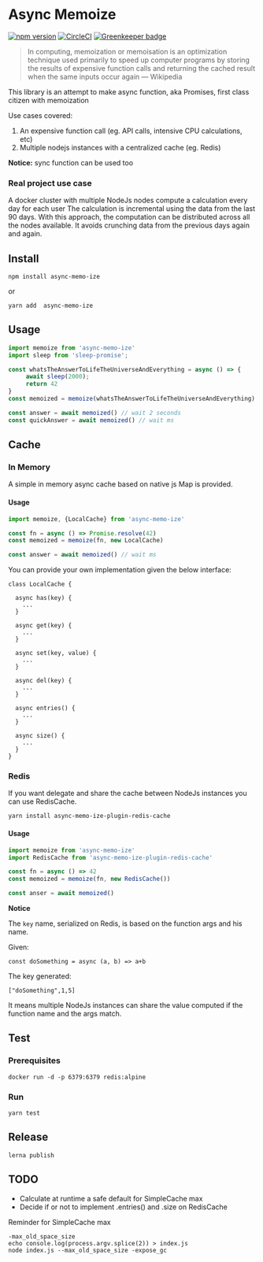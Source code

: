 # Async Memoize
[![npm version](https://badge.fury.io/js/async-memo-ize.svg)](https://badge.fury.io/js/async-memo-ize) [![CircleCI](https://circleci.com/gh/aboutlo/async-memo-ize/tree/master.svg?style=shield)](https://circleci.com/gh/aboutlo/async-memo-ize/tree/master) [![Greenkeeper badge](https://badges.greenkeeper.io/aboutlo/async-memo-ize.svg)](https://greenkeeper.io/)

> In computing, memoization or memoisation is an optimization technique used primarily to speed up computer programs by storing the results of expensive function calls and returning the cached result when the same inputs occur again
> — Wikipedia

This library is an attempt to make async function, aka Promises, first class citizen with memoization

Use cases covered:
1) An expensive function call (eg. API calls, intensive CPU calculations, etc) 
2) Multiple nodejs instances with a centralized cache (eg. Redis)

**Notice:** sync function can be used too

### Real project use case 

A docker cluster with multiple NodeJs nodes compute a calculation every day for each user 
The calculation is incremental using the data from the last 90 days. 
With this approach, the computation can be distributed across all the nodes available. 
It avoids crunching data from the previous days again and again.  
 
## Install

    npm install async-memo-ize

or

    yarn add  async-memo-ize

## Usage

```js
import memoize from 'async-memo-ize'
import sleep from 'sleep-promise';

const whatsTheAnswerToLifeTheUniverseAndEverything = async () => {
     await sleep(2000);
     return 42
}
const memoized = memoize(whatsTheAnswerToLifeTheUniverseAndEverything)

const answer = await memoized() // wait 2 seconds 
const quickAnswer = await memoized() // wait ms  
```

## Cache

### In Memory

A simple in memory async cache based on native js Map is provided.

#### Usage

```js
import memoize, {LocalCache} from 'async-memo-ize'

const fn = async () => Promise.resolve(42)
const memoized = memoize(fn, new LocalCache)

const answer = await memoized() // wait ms  
```

You can provide your own implementation given the below interface:

```
class LocalCache {

  async has(key) {
    ...
  }

  async get(key) {
    ...
  }

  async set(key, value) {
    ...
  }

  async del(key) {
    ...
  }

  async entries() {
    ...
  }

  async size() {
    ...
  }
}
```

### Redis
If you want delegate and share the cache between NodeJs instances you can use RedisCache.

    yarn install async-memo-ize-plugin-redis-cache 

#### Usage

```js
import memoize from 'async-memo-ize'
import RedisCache from 'async-memo-ize-plugin-redis-cache'

const fn = async () => 42
const memoized = memoize(fn, new RedisCache())

const anser = await memoized()
```
**Notice**
 
The `key` name, serialized on Redis, is based on the function args and his name. 

Given:
```
const doSomething = async (a, b) => a+b

```
The key generated:

```
["doSomething",1,5]
```

It means multiple NodeJs instances can share the value computed if the function name and the args match.  

## Test

### Prerequisites

    docker run -d -p 6379:6379 redis:alpine  

### Run

    yarn test

## Release

    lerna publish


## TODO
- Calculate at runtime a safe default for SimpleCache max
- Decide if or not to implement .entries() and .size on RedisCache 

Reminder for SimpleCache max

    -max_old_space_size
    echo console.log(process.argv.splice(2)) > index.js
    node index.js --max_old_space_size -expose_gc
